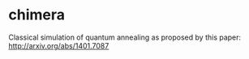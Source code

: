 # chimera
Classical simulation of quantum annealing as proposed by this paper: http://arxiv.org/abs/1401.7087
